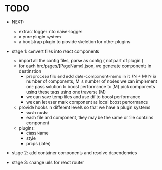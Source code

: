 # TODO

- NEXT:
  - extract logger into naive-logger
  - a pure plugin system
  - a bootstrap plugin to provide skeletion for other plugins

- stage 1: convert files into react components
  - import all the config files, parse as config ( not part of plugin )
  - for each hrc/pages/[PageName].json, we generate components in destination
    - preprocess file and add data-component-name in it, (N * M)
      N is number of components, M is number of nodes
      we can implement one pass solution to boost performance to (M)
      pick components using these tags using one traverse (M)
    - we can save temp files and use dif to boost performance
    - we can let user mark component as local boost performance
  - provide hooks in different levels so that we have a plugin systems
    - each node
    - each file and component, they may be the same or file contains component
  - plugins:
    - className
    - style
    - props (later)

- stage 2: add container components and resolve dependencies

- stage 3: change urls for react router

